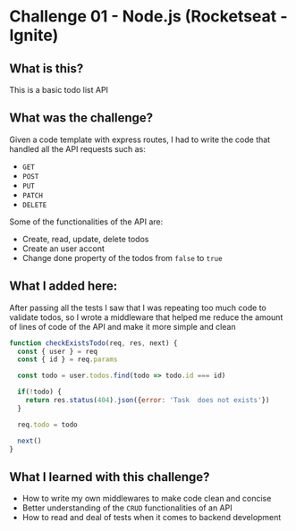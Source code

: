 # Challenge 01 - Node.js (Rocketseat - Ignite)

## What is this?
This is a basic todo list API

## What was the challenge?
Given a code template with express routes, I had to write the code that handled all the API requests such as:
- `GET`
- `POST`
- `PUT`
- `PATCH`
- `DELETE`

Some of the functionalities of the API are:
- Create, read, update, delete todos
- Create an user accont
- Change done property of the todos from `false` to `true`

## What I added here:
After passing all the tests I saw that I was repeating too much code to validate todos, so I wrote a middleware that helped me reduce the amount of lines of code of the API and make it more simple and clean
```js
function checkExistsTodo(req, res, next) {
  const { user } = req
  const { id } = req.params 

  const todo = user.todos.find(todo => todo.id === id)

  if(!todo) {
    return res.status(404).json({error: 'Task  does not exists'})
  }

  req.todo = todo

  next()
}
```

## What I learned with this challenge?
- How to write my own middlewares to make code clean and concise
- Better understanding of the `CRUD` functionalities of an API
- How to read and deal of tests when it comes to backend development
